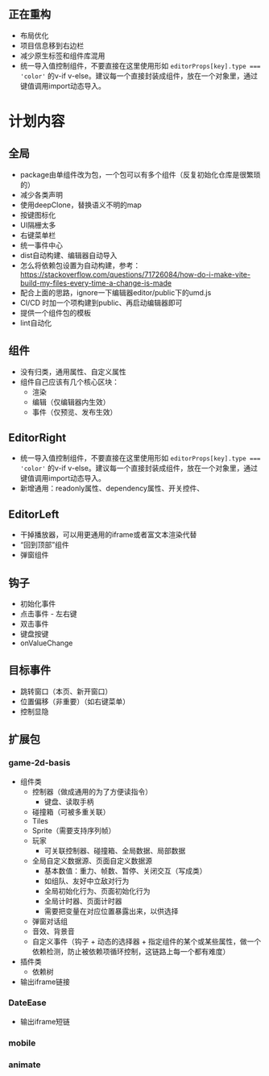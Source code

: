 ## 正在重构
- 布局优化
- 项目信息移到右边栏
- 减少原生标签和组件库混用
- 统一导入值控制组件，不要直接在这里使用形如 `editorProps[key].type === 'color'` 的v-if v-else。建议每一个直接封装成组件，放在一个对象里，通过键值调用import动态导入。
# 计划内容
## 全局
- package由单组件改为包，一个包可以有多个组件（反复初始化仓库是很繁琐的）
- 减少各类声明
- 使用deepClone，替换语义不明的map
- 按键图标化
- UI隔栅太多
- 右键菜单栏
- 统一事件中心
- dist自动构建、编辑器自动导入
- 怎么将依赖包设置为自动构建，参考：https://stackoverflow.com/questions/71726084/how-do-i-make-vite-build-my-files-every-time-a-change-is-made
- 配合上面的思路，ignore一下编辑器editor/public下的umd.js
- CI/CD 时加一个项构建到public、再启动编辑器即可
- 提供一个组件包的模板
- lint自动化

## 组件
- 没有归类，通用属性、自定义属性
- 组件自己应该有几个核心区块：
  - 渲染
  - 编辑（仅编辑器内生效）
  - 事件（仅预览、发布生效）

## EditorRight
- 统一导入值控制组件，不要直接在这里使用形如 `editorProps[key].type === 'color'` 的v-if v-else。建议每一个直接封装成组件，放在一个对象里，通过键值调用import动态导入。
- 新增通用：readonly属性、dependency属性、开关控件、

## EditorLeft
- 干掉播放器，可以用更通用的iframe或者富文本渲染代替
- “回到顶部”组件
- 弹窗组件
## 钩子
- 初始化事件
- 点击事件 - 左右键
- 双击事件
- 键盘按键
- onValueChange
## 目标事件
- 跳转窗口（本页、新开窗口）
- 位置偏移（非重要）（如右键菜单）
- 控制显隐

## 扩展包
### game-2d-basis
- 组件类
  - 控制器（做成通用的为了方便读指令）
    - 键盘、读取手柄
  - 碰撞箱（可被多重关联）
  - Tiles
  - Sprite（需要支持序列帧）
  - 玩家
    - 可关联控制器、碰撞箱、全局数据、局部数据
  - 全局自定义数据源、页面自定义数据源
    - 基本数值：重力、帧数、暂停、关闭交互（写成类）
    - 如组队、友好中立敌对行为
    - 全局初始化行为、页面初始化行为
    - 全局计时器、页面计时器
    - 需要把变量在对应位置暴露出来，以供选择
  - 弹窗对话组
  - 音效、背景音
  - 自定义事件（钩子 + 动态的选择器 + 指定组件的某个或某些属性，做一个依赖检测，防止被依赖项循环控制，这链路上每一个都有难度）
- 插件类
  - 依赖树
- 输出iframe链接
### DateEase
- 输出iframe短链
### mobile
### animate
